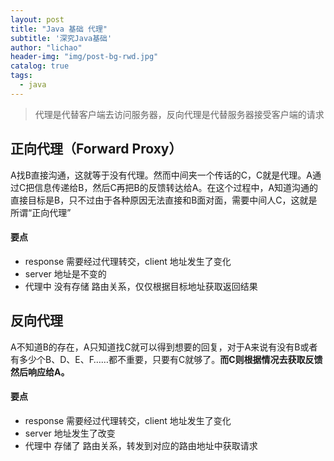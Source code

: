 ```yaml
---
layout: post
title: "Java 基础 代理"
subtitle: '深究Java基础'
author: "lichao"
header-img: "img/post-bg-rwd.jpg"
catalog: true
tags:
  - java 
---
```


> 代理是代替客户端去访问服务器，反向代理是代替服务器接受客户端的请求

## 正向代理（Forward Proxy）
A找B直接沟通，这就等于没有代理。然而中间夹一个传话的C，C就是代理。A通过C把信息传递给B，然后C再把B的反馈转达给A。在这个过程中，A知道沟通的直接目标是B，只不过由于各种原因无法直接和B面对面，需要中间人C，这就是所谓“正向代理”
#### 要点
* response 需要经过代理转交，client 地址发生了变化
* server 地址是不变的
* 代理中 没有存储 路由关系，仅仅根据目标地址获取返回结果
## 反向代理
A不知道B的存在，A只知道找C就可以得到想要的回复，对于A来说有没有B或者有多少个B、D、E、F……都不重要，只要有C就够了。**而C则根据情况去获取反馈然后响应给A。**

#### 要点
* response 需要经过代理转交，client 地址发生了变化
* server 地址发生了改变
* 代理中 存储了 路由关系，转发到对应的路由地址中获取请求